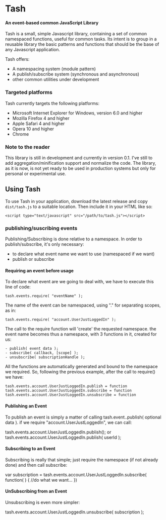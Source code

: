 Tash
=========

#### An event-based common JavaScript Library ####

Tash is a small, simple Javascript library, containing a set of common namespaced 
functions, useful for common tasks. Its intent is to group in a reusable library
the basic patterns and functions that should be the base of any Javascript application.

Tash offers:

* A namespacing system (module pattern)
* A publish/subscribe system (synchronous and asynchronous)
* other common utilities under development

### Targeted platforms ###

Tash currently targets the following platforms:

* Microsoft Internet Explorer for Windows, version 6.0 and higher
* Mozilla Firefox 4 and higher
* Apple Safari 4 and higher
* Opera 10 and higher
* Chrome

### Note to the reader ###

This library is still in development and currently in version 0.1.
I've still to add aggregation/minification support and normalize the code. 
The library, as it is now, is not yet ready to be used in production systems but only for personal or experimental use.

Using Tash
---------------

To use Tash in your application, download the latest release 
and copy 
`dist/tash.js` to a suitable location. Then include it in your HTML
like so:

    <script type="text/javascript" src="/path/to/tash.js"></script>

### publishing/suscribing events ###

Publishing/Subscribing is done relative to a namespace.
In order to publish/subscribe, it's only necessary:
- to declare what event name we want to use (namespaced if we want)
- publish or subscribe

#### Requiring an event before usage ####

To declare what event are we going to deal with, we have to execute this line of code:

    tash.events.require( "eventName" );

The name of the event can be namespaced, using "." for separating scopes, as in:

    tash.events.require( "account.UserJustLoggedIn" );

The call to the require function will 'create' the requested namespace. the event name becomes thus a namespace, with 3 functions in it, created for us:

    - publish( event data );
    - subscribe( callback, [scope] );
    - unsubscribe( subscriptionHandle );

All the functions are automatically generated and bound to the namespace we required. So, following the previous example, after the call to require() we have:

    tash.events.account.UserJustLoggedIn.publish = function
    tash.events.account.UserJustLoggedIn.subscribe = function
    tash.events.account.UserJustLoggedIn.unsubscribe = function


#### Publishing an Event ####

To publish an event is simply a matter of calling tash.event.<namespace passed in in the require>.publish( optional data ).
if we require "account.UserJustLoggedIn", we can call:

  tash.events.account.UserJustLoggedIn.publish();
or
  tash.events.account.UserJustLoggedIn.publish( userId );


#### Subscribing to an Event ####

Subscribing is really that simple; just require the namespace (if not already done) and then call subscribe:

  var subscription = tash.events.account.UserJustLoggedIn.subscribe( function( <same values passed to publish> ) { 
	//do what we want...
  })

#### UnSubscribing from an Event ####

Unsubscribing is even more simpler:

  tash.events.account.UserJustLoggedIn.unsubscribe( subscription );
